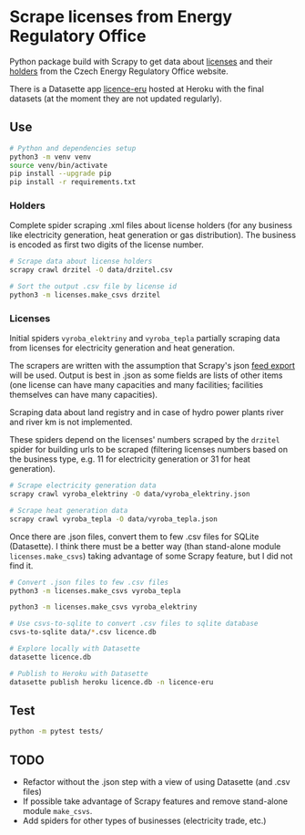 # Scrape licenses from Energy Regulatory Office

Python package build with Scrapy to get data about [licenses](http://licence.eru.cz/) and their [holders](https://www.eru.cz/licence/informace-o-drzitelich) from the Czech Energy Regulatory Office website.

There is a Datasette app [licence-eru](https://licence-eru.herokuapp.com/) hosted at Heroku with the final datasets (at the moment they are not updated regularly).


## Use

```bash
# Python and dependencies setup
python3 -m venv venv
source venv/bin/activate
pip install --upgrade pip
pip install -r requirements.txt
```

### Holders

Complete spider scraping .xml files about license holders (for any business like electricity generation, heat generation or gas distribution). The business is encoded as first two digits of the license number.

```bash
# Scrape data about license holders
scrapy crawl drzitel -O data/drzitel.csv

# Sort the output .csv file by license id
python3 -m licenses.make_csvs drzitel
```

### Licenses

Initial spiders `vyroba_elektriny` and `vyroba_tepla` partially scraping data from licenses for electricity generation and heat generation.

The scrapers are written with the assumption that Scrapy's json [feed export](https://docs.scrapy.org/en/latest/topics/feed-exports.html) will be used. Output is best in .json as some fields are lists of other items (one license can have many capacities and many facilities; facilities themselves can have many capacities).

Scraping data about land registry and in case of hydro power plants river and river km is not implemented.

These spiders depend on the licenses' numbers scraped by the `drzitel` spider for building urls to be scraped (filtering licenses numbers based on the business type, e.g. 11 for electricity generation or 31 for heat generation).

```bash
# Scrape electricity generation data
scrapy crawl vyroba_elektriny -O data/vyroba_elektriny.json

# Scrape heat generation data
scrapy crawl vyroba_tepla -O data/vyroba_tepla.json
```

Once there are .json files, convert them to few .csv files for SQLite (Datasette). I think there must be a better way (than stand-alone module `licenses.make_csvs`) taking advantage of some Scrapy feature, but I did not find it.


```bash
# Convert .json files to few .csv files
python3 -m licenses.make_csvs vyroba_tepla

python3 -m licenses.make_csvs vyroba_elektriny

# Use csvs-to-sqlite to convert .csv files to sqlite database
csvs-to-sqlite data/*.csv licence.db

# Explore locally with Datasette
datasette licence.db

# Publish to Heroku with Datasette
datasette publish heroku licence.db -n licence-eru
```

## Test

```bash
python -m pytest tests/
```

## TODO

- Refactor without the .json step with a view of using Datasette (and .csv files)
- If possible take advantage of Scrapy features and remove stand-alone module `make_csvs`.
- Add spiders for other types of businesses (electricity trade, etc.)
